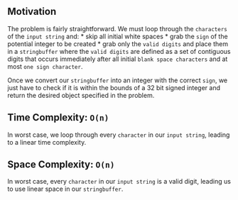 ## Motivation
The problem is fairly straightforward. We must loop through the `characters` of the `input string` and:
	* skip all initial white spaces
	* grab the `sign` of the potential integer to be created
	* grab only the `valid digits` and place them in a `stringbuffer`
where the `valid digits` are defined as a set of contiguous digits that occurs immediately after all initial `blank space characters` and at most `one sign character`.

Once we convert our `stringbuffer` into an integer with the correct `sign`, we just have to check if it is within the bounds of a 32 bit signed integer and return the desired object specified in the problem.

## Time Complexity: `O(n)`
In worst case, we loop through every `character` in our `input string`, leading to a linear time complexity.

## Space Complexity: `O(n)`
In worst case, every `character` in our `input string` is a valid digit, leading us to use linear space in our `stringbuffer`.